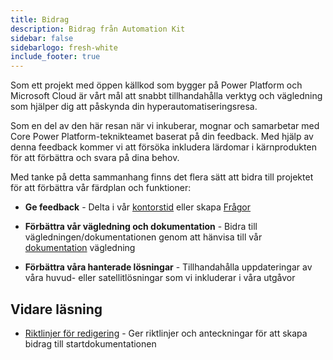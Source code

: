 ```yaml
---
title: Bidrag
description: Bidrag från Automation Kit
sidebar: false
sidebarlogo: fresh-white
include_footer: true
---
```

Som ett projekt med öppen källkod som bygger på Power Platform och Microsoft Cloud är vårt mål att snabbt tillhandahålla verktyg och vägledning som hjälper dig att påskynda din hyperautomatiseringsresa.

Som en del av den här resan när vi inkuberar, mognar och samarbetar med Core Power Platform-teknikteamet baserat på din feedback. Med hjälp av denna feedback kommer vi att försöka inkludera lärdomar i kärnprodukten för att förbättra och svara på dina behov.

Med tanke på detta sammanhang finns det flera sätt att bidra till projektet för att förbättra vår färdplan och funktioner:

- **Ge feedback** - Delta i vår [kontorstid](/sv/office-hours) eller skapa [Frågor](/sv/contribution/feedback)

- **Förbättra vår vägledning och dokumentation** - Bidra till vägledningen/dokumentationen genom att hänvisa till vår [dokumentation](/sv/contribution/documentation) vägledning

- **Förbättra våra hanterade lösningar** - Tillhandahålla uppdateringar av våra huvud- eller satellitlösningar som vi inkluderar i våra utgåvor

## Vidare läsning

- [Riktlinjer för redigering](/sv/contribution/authoring) - Ger riktlinjer och anteckningar för att skapa bidrag till startdokumentationen
